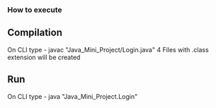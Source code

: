 ### How to execute

## Compilation
On CLI type - javac "Java_Mini_Project/Login.java"
4 Files with .class extension will be created

## Run
On CLI type - java "Java_Mini_Project.Login"
